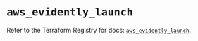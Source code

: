 # `aws_evidently_launch`

Refer to the Terraform Registry for docs: [`aws_evidently_launch`](https://registry.terraform.io/providers/hashicorp/aws/6.13.0/docs/resources/evidently_launch).
